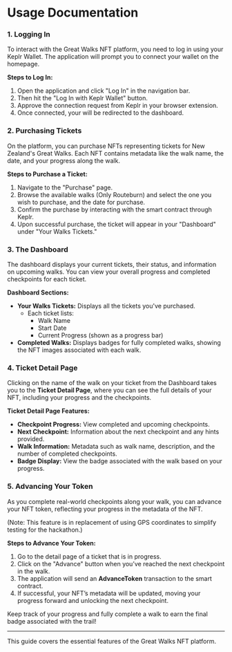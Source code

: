 # Usage Documentation

### 1. Logging In

To interact with the Great Walks NFT platform, you need to log in using your Keplr Wallet. The application will prompt you to connect your wallet on the homepage.

**Steps to Log In:**
1. Open the application and click "Log In" in the navigation bar.
2. Then hit the "Log In with Keplr Wallet" button.
3. Approve the connection request from Keplr in your browser extension.
4. Once connected, your will be redirected to the dashboard.

### 2. Purchasing Tickets

On the platform, you can purchase NFTs representing tickets for New Zealand's Great Walks. Each NFT contains metadata like the walk name, the date, and your progress along the walk.

**Steps to Purchase a Ticket:**
1. Navigate to the "Purchase" page.
2. Browse the available walks (Only Routeburn) and select the one you wish to purchase, and the date for purchase.
3. Confirm the purchase by interacting with the smart contract through Keplr.
4. Upon successful purchase, the ticket will appear in your "Dashboard" under "Your Walks Tickets."

### 3. The Dashboard

The dashboard displays your current tickets, their status, and information on upcoming walks. You can view your overall progress and completed checkpoints for each ticket.

**Dashboard Sections:**
- **Your Walks Tickets:** Displays all the tickets you've purchased.
  - Each ticket lists:
    - Walk Name
    - Start Date
    - Current Progress (shown as a progress bar)
- **Completed Walks:** Displays badges for fully completed walks, showing the NFT images associated with each walk.

### 4. Ticket Detail Page

Clicking on the name of the walk on your ticket from the Dashboard takes you to the **Ticket Detail Page**, where you can see the full details of your NFT, including your progress and the checkpoints.

**Ticket Detail Page Features:**
- **Checkpoint Progress:** View completed and upcoming checkpoints.
- **Next Checkpoint:** Information about the next checkpoint and any hints provided.
- **Walk Information:** Metadata such as walk name, description, and the number of completed checkpoints.
- **Badge Display:** View the badge associated with the walk based on your progress.

### 5. Advancing Your Token

As you complete real-world checkpoints along your walk, you can advance your NFT token, reflecting your progress in the metadata of the NFT.

(Note: This feature is in replacement of using GPS coordinates to simplify testing for the hackathon.)

**Steps to Advance Your Token:**
1. Go to the detail page of a ticket that is in progress.
2. Click on the "Advance" button when you’ve reached the next checkpoint in the walk.
3. The application will send an **AdvanceToken** transaction to the smart contract.
4. If successful, your NFT’s metadata will be updated, moving your progress forward and unlocking the next checkpoint.

Keep track of your progress and fully complete a walk to earn the final badge associated with the trail!

---

This guide covers the essential features of the Great Walks NFT platform.
